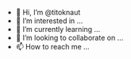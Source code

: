 - 👋 Hi, I’m @titoknaut
- 👀 I’m interested in ...
- 🌱 I’m currently learning ...
- 💞️ I’m looking to collaborate on ...
- 📫 How to reach me ...

<!---
titoknaut/titoknaut is a ✨ special ✨ repository because its `README.md` (this file) appears on your GitHub profile.
You can click the Preview link to take a look at your changes.
--->
